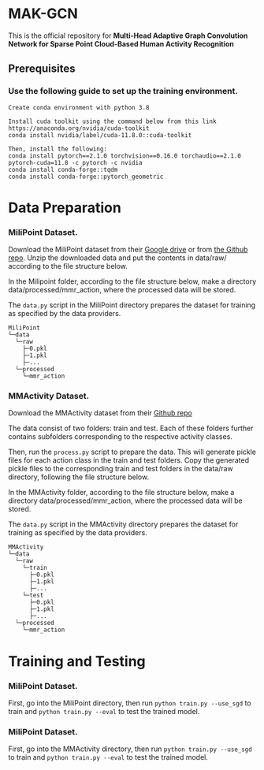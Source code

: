 # MAK-GCN
This is the official repository for **Multi-Head Adaptive Graph Convolution Network for Sparse Point Cloud-Based Human Activity Recognition**

## Prerequisites

### Use the following guide to set up the training environment.

```
Create conda environment with python 3.8

Install cuda toolkit using the command below from this link https://anaconda.org/nvidia/cuda-toolkit
conda install nvidia/label/cuda-11.8.0::cuda-toolkit

Then, install the following:
conda install pytorch==2.1.0 torchvision==0.16.0 torchaudio==2.1.0 pytorch-cuda=11.8 -c pytorch -c nvidia
conda install conda-forge::tqdm
conda install conda-forge::pytorch_geometric

```
# Data Preparation

### MiliPoint Dataset.

Download the MiliPoint dataset from their [Google drive](https://drive.google.com/file/d/1rq8yyokrNhAGQryx7trpUqKenDnTI6Ky/view) or from [the Github repo](https://github.com/yizzfz/MiliPoint). Unzip the downloaded data and put the contents in data/raw/ according to the file structure below.

In the Milipoint folder, according to the file structure below, make a directory data/processed/mmr_action, where the processed data will be stored.

The `data.py` script in the MiliPoint directory prepares the dataset for training as specified by the data providers.

```
MiliPoint
└─data
  └─raw
    ├─0.pkl
    ├─1.pkl
    ├─...
  └─processed
    └─mmr_action
```

### MMActivity Dataset.

Download the MMActivity dataset from their [Github repo](https://github.com/nesl/RadHAR/tree/master/Data)

The data consist of two folders: train and test. Each of these folders further contains subfolders corresponding to the respective activity classes.

Then, run the `process.py` script to prepare the data. This will generate pickle files for each action class in the train and test folders. Copy the generated pickle files to the corresponding train and test folders in the data/raw directory, following the file structure below.

In the MMActivity folder, according to the file structure below, make a directory data/processed/mmr_action, where the processed data will be stored.

The `data.py` script in the MMActivity directory prepares the dataset for training as specified by the data providers.

```
MMActivity
└─data
  └─raw
    └─train
      ├─0.pkl
      ├─1.pkl
      ├─...
    └─test
      ├─0.pkl
      ├─1.pkl
      ├─...
  └─processed
    └─mmr_action
```

# Training and Testing

### MiliPoint Dataset.

First,  go into the MiliPoint directory, then run `python train.py --use_sgd` to train and `python train.py --eval` to test the trained model. 

### MiliPoint Dataset.

First,  go into the MMActivity directory, then run `python train.py --use_sgd` to train and `python train.py --eval` to test the trained model. 
